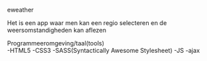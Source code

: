

eweather

Het is een app waar men kan een regio selecteren en de weersomstandigheden kan aflezen

Programmeeromgeving/taal(tools)  
    -HTML5
    -CSS3
    -SASS(Syntactically Awesome Stylesheet)
    -JS
    -ajax



